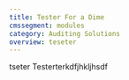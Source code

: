 ```yaml
---
title: Tester For a Dime
cmssegment: modules
category: Auditing Solutions
overview: teseter
---
```

tseter Testerterkdfjhkljhsdf